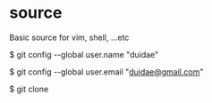 # source
Basic source for vim, shell, ...etc


$ git config --global user.name "duidae"

$ git config --global user.email "duidae@gmail.com"

$ git clone

